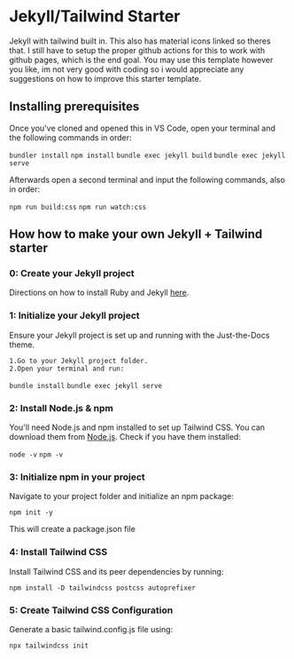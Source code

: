 # Jekyll/Tailwind Starter

Jekyll with tailwind built in. This also has material icons linked so theres that. I still have to setup the proper github actions for this to work with github pages, which is the end goal. You may use this template however you like, im not very good with coding so i would appreciate any suggestions on how to improve this starter template.

## Installing prerequisites

Once you've cloned and opened this in VS Code, open your terminal and the following commands in order:

`bundler install`
`npm install`
`bundle exec jekyll build`
`bundle exec jekyll serve`

Afterwards open a second terminal and input the following commands, also in order:

`npm run build:css`
`npm run watch:css`

## How how to make your own Jekyll + Tailwind starter

### 0: Create your Jekyll project

Directions on how to install Ruby and Jekyll [here](https://jekyllrb.com/).

### 1: Initialize your Jekyll project

Ensure your Jekyll project is set up and running with the Just-the-Docs theme.

    1.Go to your Jekyll project folder.
    2.Open your terminal and run:

`bundle install` `bundle exec jekyll serve`

### 2: Install Node.js & npm

You'll need Node.js and npm installed to set up Tailwind CSS. You can download them from [Node.js](https://nodejs.org/en). Check if you have them installed:

`node -v` `npm -v`

### 3: Initialize npm in your project

Navigate to your project folder and initialize an npm package:

`npm init -y`

This will create a package.json file

### 4: Install Tailwind CSS

Install Tailwind CSS and its peer dependencies by running:

`npm install -D tailwindcss postcss autoprefixer`

### 5: Create Tailwind CSS Configuration

Generate a basic tailwind.config.js file using:

`npx tailwindcss init`
